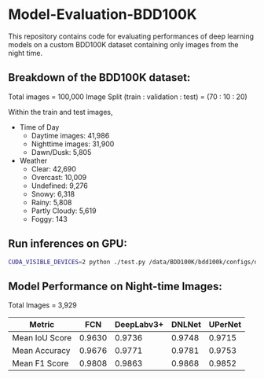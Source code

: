 # Model-Evaluation-BDD100K

This repository contains code for evaluating performances of deep learning models on a custom BDD100K dataset containing only images from the night time. 

## Breakdown of the BDD100K dataset:
Total images = 100,000
Image Split (train : validation : test) = (70 : 10 : 20)

Within the train and test images,
- Time of Day
  - Daytime images: 41,986
  - Nighttime images: 31,900
  - Dawn/Dusk: 5,805
- Weather
  - Clear: 42,690
  - Overcast: 10,009
  - Undefined: 9,276
  - Snowy: 6,318
  - Rainy: 5,808
  - Partly Cloudy: 5,619
  - Foggy: 143

## Run inferences on GPU:
```bash
CUDA_VISIBLE_DEVICES=2 python ./test.py /data/BDD100K/bdd100k/configs/deeplabv3+_r50-d8_512x1024_80k_drivable_bdd100k.py --format-only --format-dir /data/BDD100K/bdd100k/output_masks/deeplabv3+ [--options]
```

## Model Performance on Night-time Images:
Total Images = 3,929

| Metric         | FCN                 | DeepLabv3+         | DNLNet              | UPerNet            |
|----------------|---------------------|--------------------|---------------------|--------------------|
| Mean IoU Score | 0.9630              | 0.9736             | 0.9748              | 0.9715             |
| Mean Accuracy  | 0.9676              | 0.9771             | 0.9781              | 0.9753             |
| Mean F1 Score  | 0.9808              | 0.9863             | 0.9868              | 0.9852             |

